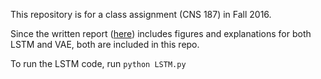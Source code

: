 This repository is for a class assignment (CNS 187) in Fall 2016.

Since the written report ([here](https://github.com/lbertge/set6/blob/master/set6.pdf)) includes figures and explanations for both LSTM and VAE, both are included in this repo. 

To run the LSTM code, run
`python LSTM.py`

